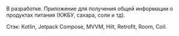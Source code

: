 В разработке. Приложение для получения общей информации о продуктах питания (КЖБУ, сахара, соли и тд). 

Стэк: Kotlin, Jetpack Compose, MVVM, Hilt, Retrofit, Room, Coil.
